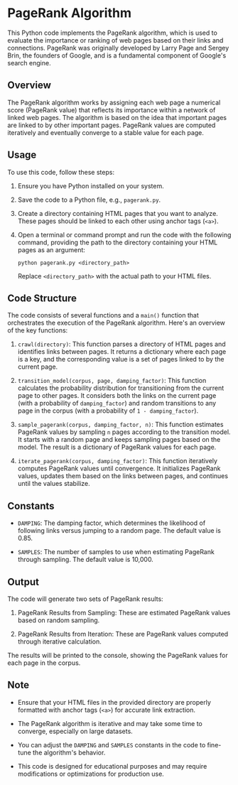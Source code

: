 # PageRank Algorithm

This Python code implements the PageRank algorithm, which is used to evaluate the importance or ranking of web pages based on their links and connections. PageRank was originally developed by Larry Page and Sergey Brin, the founders of Google, and is a fundamental component of Google's search engine.

## Overview

The PageRank algorithm works by assigning each web page a numerical score (PageRank value) that reflects its importance within a network of linked web pages. The algorithm is based on the idea that important pages are linked to by other important pages. PageRank values are computed iteratively and eventually converge to a stable value for each page.

## Usage

To use this code, follow these steps:

1. Ensure you have Python installed on your system.

2. Save the code to a Python file, e.g., `pagerank.py`.

3. Create a directory containing HTML pages that you want to analyze. These pages should be linked to each other using anchor tags (`<a>`).

4. Open a terminal or command prompt and run the code with the following command, providing the path to the directory containing your HTML pages as an argument:

   ```
   python pagerank.py <directory_path>
   ```

   Replace `<directory_path>` with the actual path to your HTML files.

## Code Structure

The code consists of several functions and a `main()` function that orchestrates the execution of the PageRank algorithm. Here's an overview of the key functions:

1. `crawl(directory)`: This function parses a directory of HTML pages and identifies links between pages. It returns a dictionary where each page is a key, and the corresponding value is a set of pages linked to by the current page.

2. `transition_model(corpus, page, damping_factor)`: This function calculates the probability distribution for transitioning from the current page to other pages. It considers both the links on the current page (with a probability of `damping_factor`) and random transitions to any page in the corpus (with a probability of `1 - damping_factor`).

3. `sample_pagerank(corpus, damping_factor, n)`: This function estimates PageRank values by sampling `n` pages according to the transition model. It starts with a random page and keeps sampling pages based on the model. The result is a dictionary of PageRank values for each page.

4. `iterate_pagerank(corpus, damping_factor)`: This function iteratively computes PageRank values until convergence. It initializes PageRank values, updates them based on the links between pages, and continues until the values stabilize.

## Constants

- `DAMPING`: The damping factor, which determines the likelihood of following links versus jumping to a random page. The default value is 0.85.

- `SAMPLES`: The number of samples to use when estimating PageRank through sampling. The default value is 10,000.

## Output

The code will generate two sets of PageRank results:

1. PageRank Results from Sampling: These are estimated PageRank values based on random sampling.

2. PageRank Results from Iteration: These are PageRank values computed through iterative calculation.

The results will be printed to the console, showing the PageRank values for each page in the corpus.

## Note

- Ensure that your HTML files in the provided directory are properly formatted with anchor tags (`<a>`) for accurate link extraction.

- The PageRank algorithm is iterative and may take some time to converge, especially on large datasets.

- You can adjust the `DAMPING` and `SAMPLES` constants in the code to fine-tune the algorithm's behavior.

- This code is designed for educational purposes and may require modifications or optimizations for production use.